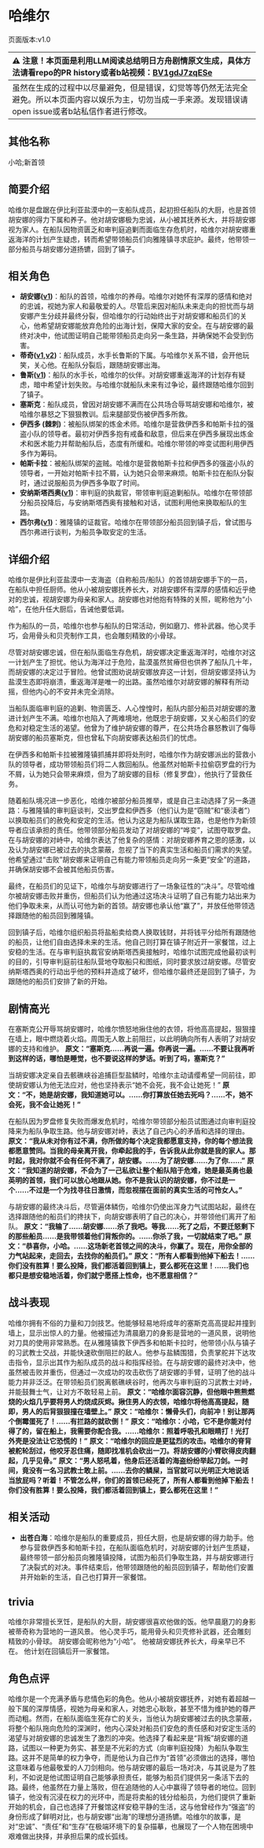 # 哈维尔
页面版本:v1.0
 

| :warning: 注意！本页面是利用LLM阅读总结明日方舟剧情原文生成，具体方法请看repo的PR history或者b站视频：[BV1gdJ7zqESe](https://www.bilibili.com/video/BV1gdJ7zqESe/)         |
|:----------------------------|
| 虽然在生成的过程中以尽量避免，但是错误，幻觉等等仍然无法完全避免。所以本页面内容以娱乐为主，切勿当成一手来源。发现错误请open issue或者b站私信作者进行修改。|



## 其他名称
小哈;新首领
## 简要介绍
哈维尔是盘踞在伊比利亚盐漠中的一支船队成员，起初担任船队的大厨，也是首领胡安娜的得力下属和养子。他对胡安娜极为忠诚，从小被其抚养长大，并将胡安娜视为家人。在船队因物资匮乏和审判庭追剿而面临生存危机时，哈维尔对胡安娜重返海洋的计划产生疑虑，转而希望带领船员们向雅隆镇寻求庇护。最终，他带领一部分船员与胡安娜分道扬镳，回到了镇子。
## 相关角色
-   **胡安娜([v1](extended_char_hu_an_na.md))**：船队的首领，哈维尔的养母。哈维尔对她怀有深厚的感情和绝对的忠诚，视她为家人和最敬爱的人。尽管后来因对船队未来走向的担忧而与胡安娜产生分歧并最终分裂，但哈维尔的行动始终出于对胡安娜和船员们的关心，他希望胡安娜能放弃危险的出海计划，保障大家的安全。在与胡安娜的最终对决中，他试图证明自己能带领船员走向另一条生路，并确保她不会受到伤害。
-   **蒂奇([v1](extended_char_di_qi.md),[v2](../char_v3/extended_char_di_qi.md))**：船队成员，水手长鲁斯的下属。与哈维尔关系不错，会开他玩笑，关心他。在船队分裂后，跟随胡安娜出海。
-   **鲁斯([v1](extended_char_lu_si.md))**：船队的水手长，哈维尔的伙伴。对胡安娜重返海洋的计划存有疑虑，暗中希望计划失败。与哈维尔就船队未来有过争论，最终跟随哈维尔回到了镇子。
-   **塞斯克**：船队成员，曾因对胡安娜不满而在公共场合辱骂胡安娜和哈维尔，被哈维尔暴怒之下狠狠教训。后来腿部受伤被伊西多所救。
-   **伊西多 (棘刺)**：被船队绑架的炼金术师。哈维尔是营救伊西多和帕斯卡拉的强盗小队的领导者。最初对伊西多抱有戒备和敌意，但后来在伊西多展现出炼金术和医术能力并帮助船队后，态度有所缓和。哈维尔带领的哗变试图利用伊西多作为筹码。
-   **帕斯卡拉**：被船队绑架的盗贼。哈维尔是营救帕斯卡拉和伊西多的强盗小队的领导者，一开始对帕斯卡拉不屑，认为她只会带来麻烦。帕斯卡拉在船队分裂时，通过说服船员为伊西多争取了时间。
-   **安纳斯塔西奥([v1](extended_char_an_na_si_ta_xi_ao.md))**：审判庭的执裁官，带领审判庭追剿船队。哈维尔在带领部分船员投降后，与安纳斯塔西奥有接触和对话，试图利用他来换取船队的生路。
-   **西尔弗([v1](extended_char_xi_er_fu.md))**：雅隆镇的证裁官。哈维尔在带领部分船员回到镇子后，曾试图与西尔弗进行谈判，为船员争取安定的生活。
## 详细介绍
哈维尔是伊比利亚盐漠中一支海盗（自称船员/船队）的首领胡安娜手下的一员，在船队中担任厨师。他从小被胡安娜抚养长大，对胡安娜怀有深厚的感情和近乎绝对的忠诚，视胡安娜为母亲和家人。胡安娜也对他抱有特殊的关照，昵称他为“小哈”，在他升任大厨后，告诫他要低调。

作为船队的一员，哈维尔也参与船队的日常活动，例如磨刀、修补武器。他心灵手巧，会用骨头和贝壳制作工具，也会雕刻精致的小骨球。

尽管对胡安娜忠诚，但在船队面临生存危机，胡安娜决定重返海洋时，哈维尔对这一计划产生了担忧。他认为海洋过于危险，盐漠虽然贫瘠但也供养了船队几十年，而胡安娜的决定过于冒险。他曾试图劝说胡安娜放弃这一计划，但胡安娜坚持认为盐漠生态即将崩溃，重返海洋是唯一的出路。虽然哈维尔对胡安娜的解释有所动摇，但他内心的不安并未完全消除。

当船队面临审判庭的追剿、物资匮乏、人心惶惶时，船队内部分船员对胡安娜的激进计划产生不满。哈维尔也陷入了两难境地，他既忠于胡安娜，又关心船员们的安危和对稳定生活的渴望。他曾为了维护胡安娜的尊严，在公共场合暴怒教训了侮辱胡安娜的船员塞斯克，但也曾私下向胡安娜表达船员们的忧虑。

在伊西多和帕斯卡拉被雅隆镇抓捕并即将处刑时，哈维尔作为胡安娜派出的营救小队的领导者，成功带领船员们将二人救回船队。他虽然对帕斯卡拉偷窃罗盘的行为不屑，认为她只会带来麻烦，但为了胡安娜的目标（修复罗盘），他执行了营救任务。

随着船队境况进一步恶化，哈维尔被部分船员推举，或是自己主动选择了另一条道路：与雅隆镇的审判庭谈判，交出罗盘和伊西多（他们认为是“窃贼”和“亵渎者”）以换取船员们的赦免和安定的生活。他认为这是为船队谋取生路，也是他作为新领导者应该承担的责任。他带领部分船员发动了对胡安娜的“哗变”，试图夺取罗盘。在与胡安娜的对峙中，哈维尔表达了他复杂的感情：对胡安娜养育之恩的感激，以及认为胡安娜已被过去的执念蒙蔽，忽视了当下的真实生活和船员们需求的失望。他希望通过“击败”胡安娜来证明自己有能力带领船员走向另一条更“安全”的道路，并确保胡安娜不会被其他船员伤害。

最终，在船员们的见证下，哈维尔与胡安娜进行了一场象征性的“决斗”。尽管哈维尔被胡安娜击败并重伤，但船员们认为他通过这场决斗证明了自己有能力站出来为他们争取未来，从而认可他为新的首领。胡安娜也承认他“赢了”，并放任他带领选择跟随他的船员回到雅隆镇。

回到镇子后，哈维尔组织船员将盐船卖给商人换取钱财，并将钱平分给所有跟随他的船员，让他们自由选择未来的生活。他自己则打算在镇子附近开一家餐馆，过上安稳的生活。在与审判庭执裁官安纳斯塔西奥接触时，哈维尔试图完成他最初谈判的目的，引导审判庭前往船队营地夺取船只和图纸，同时要求放过胡安娜。尽管安纳斯塔西奥的行动出乎他的预料并造成了破坏，但哈维尔最终还是回到了镇子，为跟随他的船员们安排了新的开始。
## 剧情高光
在塞斯克公开辱骂胡安娜时，哈维尔愤怒地揪住他的衣领，将他高高提起，狠狠撞在墙上，眼中燃烧着火焰。周围无人敢上前阻拦，以此明确向所有人表明了对胡安娜的支持和维护。
**原文：“塞斯克......再说一遍。你再说一遍。......不要让我再听到这样的话，哪怕是睡觉，也不要说这样的梦话。听到了吗，塞斯克？”**

当胡安娜决定亲自去骸礁峡谷追捕巨型盐鳞时，哈维尔主动请缨希望一同前往，即使胡安娜认为他无法应对，他也坚持表示“她不会死，我不会让她死！”
**原文：“不，她是胡安娜，我知道她可以。......你打算放任她去死吗？......不，她不会死，我不会让她死！”**

在船队因为罗盘修复失败而爆发危机时，哈维尔带领部分船员试图通过向审判庭投降来为船队争取生路。他与胡安娜对峙，表达了自己内心的矛盾和选择的理由。
**原文：“我从未对你有过不满，你所做的每个决定我都愿意支持，你的每个想法我都愿意赞同。当我的母亲离开我，你牵起我的手，告诉我从此你就是我的家人。那时起，我对你就不会有任何不满了，胡安娜。......为了胡安娜......为了你......”**
**原文：“我知道的胡安娜，不会为了一己私欲让整个船队陷于危难，她是最英勇也最英明的首领，我们可以放心地跟从她。你不是我认识的胡安娜，你不过是一个......不过是一个为找寻往日激情，而忽视摆在面前的真实生活的可怜女人。”**

与胡安娜的最终决斗后，尽管遍体鳞伤，哈维尔仍使出浑身力气试图站起，最终在选择跟随他的船员们的搀扶下，向胡安娜表明了自己的决心，并带领他们离开了船队。
**原文：“我输了......胡安娜......杀了我吧。等我......死了之后，不要迁怒剩下的那些船员......是我带领着他们背叛你的。......你杀了我，一切就结束了吧。”**
**原文：“恭喜你，小哈。......这场新老首领之间的决斗，你赢了。现在，用你全部的力气站起来，走回去，去找你的船员们。”**
**原文：“所有人都看到他掉下船去！......你们没有胜算！要么投降，我们都活着回到镇上，要么都死在这里！......我们也都只是想安稳地活着，你们就宁愿搭上性命，也不愿意相信？”**
## 战斗表现
哈维尔拥有不俗的力量和刀剑技艺。他能够轻易地将成年的塞斯克高高提起并撞到墙上，显示出惊人的力量。他被描述为清晨磨刀的身影是营地的一道风景，说明他对刀具的使用非常熟悉。在从雅隆镇救下伊西多和帕斯卡拉时，他带领小队与镇子的习武教士交战，并能快速砍倒阻拦的敌人。他参与盐鳞围猎，负责掌舵并下达攻击指令，显示出其作为船队成员的战斗和指挥经验。在与胡安娜的最终对决中，他虽然被击败并重伤，但通过一次成功的攻击砍伤了胡安娜的手臂，证明了他的战斗能力并非泛泛。在带领船员们脱离骸礁峡谷时，他再次与审判庭的习武教士对峙，并能鼓舞士气，让对方不敢轻易上前。
**原文：“哈维尔面容沉静，但他眼中熊熊燃烧的火焰几乎要将男人灼烧成灰烬。揪住男人的衣领，哈维尔将他高高提起，随即，男人的后背狠狠撞在墙壁上。”**
**原文：“哈维尔：懒骨头们，向前冲！别让那两个倒霉蛋死了！......有拦路的就砍倒！”**
**原文：“哈维尔：小哈，它不是你能对付得了的，留在船上，我需要你配合我。......哈维尔：照着呼吸孔和眼睛打！光打外壳是没法让它恐慌的！”**
**原文：“哈维尔的回应是更猛烈的攻击。哈维尔的脊背被舵轮刮过，他咬牙忍住痛，随即找准机会砍出一刀。将胡安娜的小臂砍得皮肉翻起，几乎见骨。”**
**原文：“男人怒吼着，他身后还活着的海盗纷纷举起刀剑。一时间，竟没有一名习武教士敢上前。......去你的鳞屎，当官就可以光明正大地说话当放屁吗？听着！不管怎么样，你们的首领已经死了，所有人都看到他掉下船去！你们没有胜算！要么投降，我们都活着回到镇上，要么都死在这里！”**
## 相关活动
-   **出苍白海**：哈维尔是船队的重要成员，担任大厨，也是胡安娜的得力助手。他参与营救伊西多和帕斯卡拉，在船队面临危机时，对胡安娜的计划产生质疑，最终带领一部分船员向雅隆镇投降，试图为船员们争取生路，并与胡安娜进行了决裂式的对决。事件结束后，他带领跟随他的船员回到镇子，帮助他们安置并开始新的生活，自己也打算开一家餐馆。
## trivia
哈维尔非常擅长烹饪，是船队的大厨，胡安娜很喜欢他做的饭。他早晨磨刀的身影被蒂奇称为营地的一道风景。
他心灵手巧，能用骨头和贝壳修补武器，还会雕刻精致的小骨球。
胡安娜会昵称他为“小哈”。
他被胡安娜抚养长大，母亲早已不在。
他计划在回镇后开一家餐馆。
## 角色点评
哈维尔是一个充满矛盾与悲情色彩的角色。他从小被胡安娜抚养，对她有着超越一般下属的深厚情感，视她为母亲和家人，对她忠心耿耿，甚至不惜为维护她的尊严而动粗。然而，在船队面临生死存亡的关头，当他认为胡安娜被过去的执念蒙蔽，将整个船队拖向危险的深渊时，他内心深处对船员们安危的责任感和对安定生活的渴望与对胡安娜的忠诚发生了激烈的冲突。他选择了看起来是“背叛”胡安娜的道路，试图以一种更为务实、甚至是不光彩的方式（向审判庭投降）为船队争取生路。这并不是简单的权力争夺，而是他认为自己作为“首领”必须做出的选择，哪怕这意味着与他最敬爱的人刀剑相向。他与胡安娜的最后一场对决，与其说是为了胜利，不如说是他试图证明自己能够承担责任，能够为船员们提供另一条活下去的路。最终，他虽然在力量上落败，但在追随他的人心中赢得了领导者的地位。回到镇子，他没有沉浸在权力的光环中，而是将卖船的钱分给船员，为他们提供了重新开始的机会，自己也选择了开餐馆这样安稳平静的生活，这与他曾经作为“强盗”的身份形成了鲜明对比，也与胡安娜“出海”的理想分道扬镳。哈维尔的故事，是对“忠诚”、“责任”和“生存”在极端环境下的复杂描摹，也展现了一个人物在困境中艰难做出抉择，并承担后果的成长弧线。